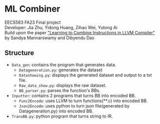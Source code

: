 # ML Combiner
EECS583 FA23 Final project <br>
Developer: Jia Zhu, Yidong Huang, Zihao Wei, Yutong Ai <br>
Build upon the paper ["Learning to Combine Instructions in LLVM Compiler"](https://arxiv.org/pdf/2202.12379.pdf) by Sandya Mannarswamy and Dibyendu Das <br>
## Structure 
- ```Data_gen```: contains the program that generates data.
    - ```Datageneration.py```: generates the dataset
    - ```Datashowing.py```: displays the generated dataset and output to a txt file.
    - ```Raw_data_show.py```: displays the raw dataset.
    - ```BB_parser.py```: parses the function's BBs.
- ```Inputter```: contains 2 programs that turns BB into encoded BB. 
    - ```Func2Encode```: uses LLVM to turn functions(**.c) into encoded BB.
    - ```Json2Encode```: uses python to turn json file(generated by Datageneration.py) into encoded BB.
- ```TransBB.py```: python program that turns string to IR.
